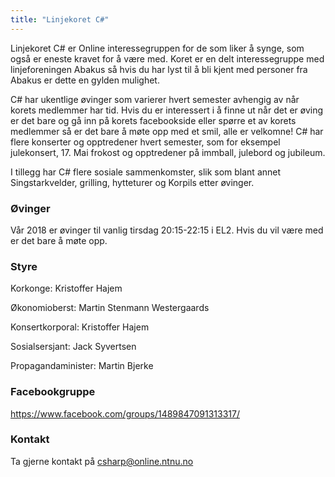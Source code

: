 ```yaml
---
title: "Linjekoret C#"
---
```


Linjekoret C# er Online interessegruppen for de som liker å synge, som også er eneste kravet for å være med. Koret er en delt interessegruppe med linjeforeningen Abakus så hvis du har lyst til å bli kjent med personer fra Abakus er dette en gylden mulighet.
 
C# har ukentlige øvinger som varierer hvert semester avhengig av når korets medlemmer har tid. Hvis du er interessert i å finne ut når det er øving er det bare og gå inn på korets facebookside eller spørre et av korets medlemmer så er det bare å møte opp med et smil, alle er velkomne!
C# har flere konserter og opptredener hvert semester, som for eksempel julekonsert, 17. Mai frokost og opptredener på immball, julebord og jubileum.
 
I tillegg har C# flere sosiale sammenkomster, slik som blant annet Singstarkvelder, grilling, hytteturer og Korpils etter øvinger. 

### Øvinger
Vår 2018 er øvinger til vanlig tirsdag 20:15-22:15 i EL2.
Hvis du vil være med er det bare å møte opp.

### Styre
Korkonge: Kristoffer Hajem

Økonomioberst: Martin Stenmann Westergaards

Konsertkorporal: Kristoffer Hajem

Sosialsersjant: Jack Syvertsen

Propagandaminister: Martin Bjerke

### Facebookgruppe
https://www.facebook.com/groups/1489847091313317/

### Kontakt
Ta gjerne kontakt på [csharp@online.ntnu.no](mailto:csharp@online.ntnu.no)